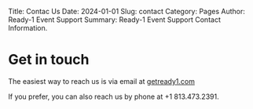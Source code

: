 Title: Contac Us
Date: 2024-01-01
Slug: contact
Category: Pages
Author: Ready-1 Event Support
Summary: Ready-1 Event Support Contact Information.

# Get in touch

The easiest way to reach us is via email at [getready1.com](mailto:contact@getready1.com)

If you prefer, you can also reach us by phone at +1 813.473.2391.
